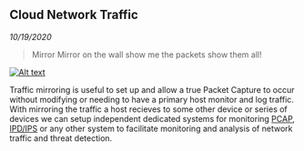 Cloud Network Traffic
-----------
_10/19/2020_

> Mirror Mirror on the wall show me the packets show them all!

[![Alt text](https://image.slidesharecdn.com/network-visibility-into-the-tr-1d3bf906-77ea-4729-af3e-3281dad31420-759595489-190711215601/95/network-visibility-into-the-traffic-traversing-your-aws-infrastructure-svc213-new-york-aws-summit-37-638.jpg?cb=1562882196)](https://www.youtube.com/watch?v=ZYr8Uc3PJJQ)

Traffic mirroring is useful to set up and allow a true Packet Capture to occur without modifying or needing to have a primary host monitor and log traffic. With mirroring the traffic a host recieves to some other device or series of devices we can setup independent dedicated systems for monitoring [PCAP](../10.md), [IPD/IPS](../11.md) or any other system to facilitate monitoring and analysis of network traffic and threat detection. 
